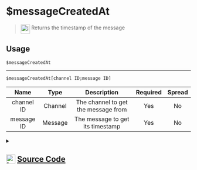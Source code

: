 # $messageCreatedAt
> <img align="top" src="https://upload.wikimedia.org/wikipedia/commons/thumb/e/e4/Infobox_info_icon.svg/160px-Infobox_info_icon.svg.png?20150409153300" alt="image" width="25" height="auto"> Returns the timestamp of the message
## Usage
```
$messageCreatedAt
```
---
```
$messageCreatedAt[channel ID;message ID]
```
| Name | Type | Description | Required | Spread
| :---: | :---: | :---: | :---: | :---: |
channel ID | Channel | The channel to get the message from | Yes | No
message ID | Message | The message to get its timestamp | Yes | No
<details>
<summary>
    
## <img align="top" src="https://cdn4.iconfinder.com/data/icons/iconsimple-logotypes/512/github-512.png" alt="image" width="25" height="auto">  [Source Code](https://github.com/tryforge/ForgeScript-V2/blob/main/src/native/messageCreatedAt.ts)
    
</summary>
    
```ts
import { BaseChannel, MessageType } from "discord.js"
import { ArgType, NativeFunction, Return } from "../structures"

export default new NativeFunction({
    name: "$messageCreatedAt",
    version: "1.0.2",
    description: "Returns the timestamp of the message",
    unwrap: true,
    brackets: false,
    args: [
        {
            name: "channel ID",
            rest: false,
            required: true,
            description: "The channel to get the message from",
            type: ArgType.Channel,
            check: (i: BaseChannel) => i.isTextBased(),
        },
        {
            name: "message ID",
            description: "The message to get its timestamp",
            rest: false,
            type: ArgType.Message,
            pointer: 0,
            required: true,
        },
    ],
    execute(ctx, [, message]) {
        return this.success(MessageType[(message ?? ctx.message)?.createdTimestamp!])
    },
})

```
    
</details>
